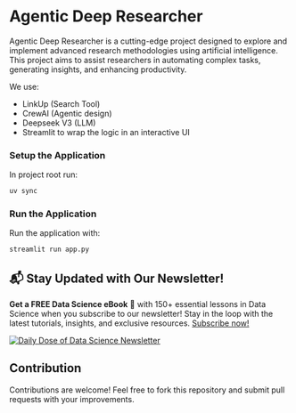 # Agentic Deep Researcher

Agentic Deep Researcher is a cutting-edge project designed to explore and implement advanced research methodologies using artificial intelligence. This project aims to assist researchers in automating complex tasks, generating insights, and enhancing productivity.

We use:

- LinkUp (Search Tool)
- CrewAI (Agentic design)
- Deepseek V3 (LLM)
- Streamlit to wrap the logic in an interactive UI

### Setup the Application

In project root run:

```bash
uv sync
```

### Run the Application

Run the application with:

```bash
streamlit run app.py
```

## 📬 Stay Updated with Our Newsletter!

**Get a FREE Data Science eBook** 📖 with 150+ essential lessons in Data Science when you subscribe to our newsletter! Stay in the loop with the latest tutorials, insights, and exclusive resources. [Subscribe now!](https://join.dailydoseofds.com)

[![Daily Dose of Data Science Newsletter](https://github.com/patchy631/ai-engineering/blob/main/resources/join_ddods.png)](https://join.dailydoseofds.com)

## Contribution

Contributions are welcome! Feel free to fork this repository and submit pull requests with your improvements.
